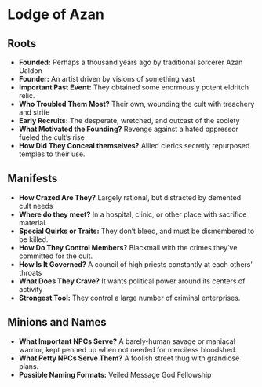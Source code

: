 # Lodge of Azan

## Roots
* **Founded:** Perhaps a thousand years ago by traditional sorcerer Azan Ualdon
* **Founder:** An artist driven by visions of something vast
* **Important Past Event:** They obtained some enormously potent eldritch relic.
* **Who Troubled Them Most?** Their own, wounding the cult with treachery and strife
* **Early Recruits:** The desperate, wretched, and outcast of the society
* **What Motivated the Founding?** Revenge against a hated oppressor fueled the cult’s rise
* **How Did They Conceal themselves?** Allied clerics secretly repurposed temples to their use.

## Manifests
* **How Crazed Are They?** Largely rational, but distracted by demented cult needs
* **Where do they meet?** In a hospital, clinic, or other place with sacrifice material.
* **Special Quirks or Traits:** They don’t bleed, and must be dismembered to be killed.
* **How Do They Control Members?** Blackmail with the crimes they’ve committed for the cult.
* **How Is It Governed?** A council of high priests constantly at each others’ throats
* **What Does They Crave?** It wants political power around its centers of activity
* **Strongest Tool:** They control a large number of criminal enterprises.

## Minions and Names
* **What Important NPCs Serve?** A barely-human savage or maniacal warrior, kept penned up when not needed for merciless bloodshed.
* **What Petty NPCs Serve Them?** A foolish street thug with grandiose plans.
* **Possible Naming Formats:** Veiled Message God Fellowship 

